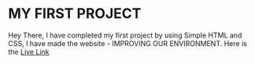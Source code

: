 # MY FIRST PROJECT
Hey There, I have completed my first project by using Simple HTML and CSS, I have made the website - IMPROVING OUR ENVIRONMENT.
Here is the [Live Link](https://projectbyakshay.netlify.app/)
